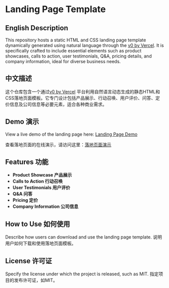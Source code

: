 # Landing Page Template

## English Description

This repository hosts a static HTML and CSS landing page template dynamically generated using natural language through the [v0 by Vercel](https://v0.dev/). It is specifically crafted to include essential elements such as product showcases, calls to action, user testimonials, Q&A, pricing details, and company information, ideal for diverse business needs.

## 中文描述

这个仓库包含一个通过[v0 by Vercel](https://v0.dev/) 平台利用自然语言动态生成的静态HTML和CSS落地页面模板。它专门设计包括产品展示、行动召唤、用户评价、问答、定价信息及公司信息等必要元素，适合各种商业需求。

## Demo 演示

View a live demo of the landing page here: [Landing Page Demo](https://landing-page-pi-kohl.vercel.app/)

查看落地页面的在线演示，请访问这里：[落地页面演示](https://landing-page-pi-kohl.vercel.app/)

## Features 功能

- **Product Showcase 产品展示**
- **Calls to Action 行动召唤**
- **User Testimonials 用户评价**
- **Q&A 问答**
- **Pricing 定价**
- **Company Information 公司信息**

## How to Use 如何使用

Describe how users can download and use the landing page template. 说明用户如何下载和使用落地页面模板。

## License 许可证

Specify the license under which the project is released, such as MIT. 指定项目的发布许可证，如MIT。
